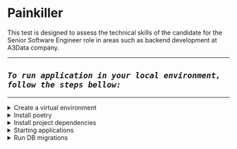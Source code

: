 # Painkiller

This test is designed to assess the technical skills of the candidate for the Senior Software Engineer role in areas such as backend development at A3Data company.

---

## _**`To run application in your local environment, follow the steps bellow:`**_

---

<details>
  <summary>Create a virtual environment</summary>

`Create a virtual env`

```shellscript
python -m venv .venv
```

---

`load a virtual environment`

```shellscript
source .venv/bin/activate
```

</details>
<details>
  <summary>Install poetry</summary>

`Install poetry package manager`

```shellscript
pip install poetry
```

</details>
<details>
  <summary>Install project dependencies</summary>

`Install project dependencies using poetry`

```shellscript
poetry install
```

</details>
<details>
  <summary>Starting applications</summary>

`Starting a fast api server application`

```shellscript
poetry run patient
```

---

```shellscript
poetry run measurement
```

</details>
<details>
  <summary>Run DB migrations</summary>

`Trigger a job to apply DB migrations`

```shellscript
poetry run migrate_patient
```

---

```shellscript
poetry run migrate_measurement
```

</details>
